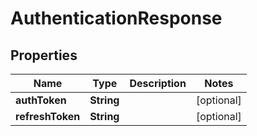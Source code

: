 

# AuthenticationResponse


## Properties

Name | Type | Description | Notes
------------ | ------------- | ------------- | -------------
**authToken** | **String** |  |  [optional]
**refreshToken** | **String** |  |  [optional]



